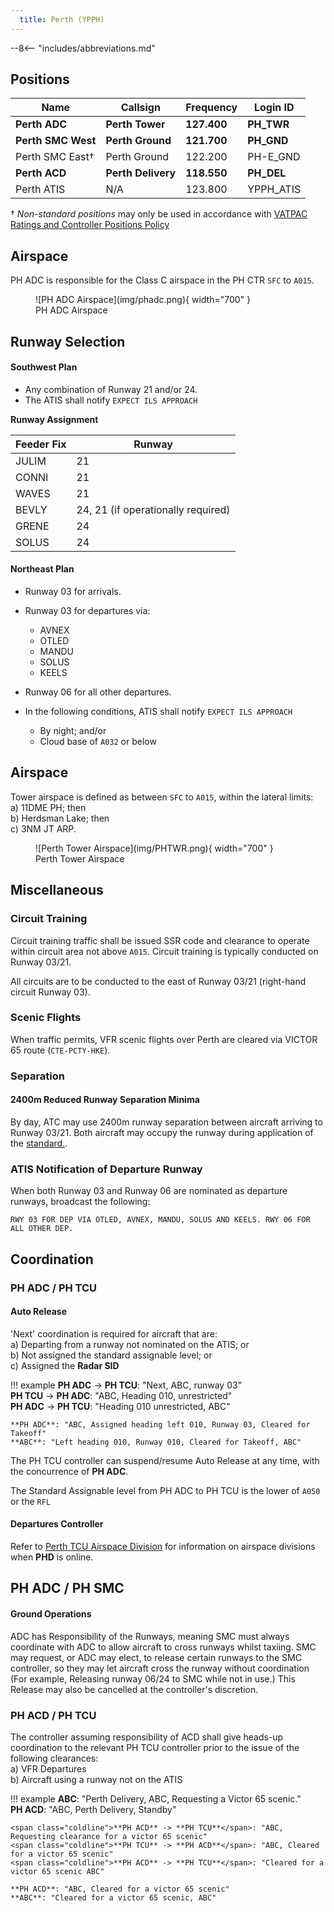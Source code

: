 ```yaml
---
  title: Perth (YPPH)
---
```


--8<-- "includes/abbreviations.md"

## Positions
| Name | Callsign | Frequency | Login ID |
| ---- | -------- | --------- | -------- |
| **Perth ADC** | **Perth Tower** | **127.400** | **PH_TWR** |
| **Perth SMC West** | **Perth Ground** | **121.700** | **PH_GND** |
| Perth SMC East† | Perth Ground | 122.200 | PH-E_GND |
| **Perth ACD** | **Perth Delivery** | **118.550** | **PH_DEL** |
| Perth ATIS | N/A | 123.800 | YPPH_ATIS |

† *Non-standard positions* may only be used in accordance with [VATPAC Ratings and Controller Positions Policy](https://vatpac.org/publications/policies)

## Airspace
PH ADC is responsible for the Class C airspace in the PH CTR `SFC` to `A015`.

<figure markdown>
![PH ADC Airspace](img/phadc.png){ width="700" }
  <figcaption>PH ADC Airspace</figcaption>
</figure>

## Runway Selection

#### Southwest Plan
- Any combination of Runway 21 and/or 24.
- The ATIS shall notify `EXPECT ILS APPROACH`


**Runway Assignment**

| Feeder Fix | Runway |
| ---------- | ------ |
| JULIM | 21 |
| CONNI | 21 |
| WAVES | 21 |
| BEVLY | 24, 21 (if operationally required) | 
| GRENE | 24 |
| SOLUS | 24 |

#### Northeast Plan
- Runway 03 for arrivals.
- Runway 03 for departures via:  
    - AVNEX
    - OTLED
    - MANDU
    - SOLUS
    - KEELS
- Runway 06 for all other departures.

- In the following conditions, ATIS shall notify `EXPECT ILS APPROACH`
    - By night; and/or
    - Cloud base of `A032` or below


## Airspace
Tower airspace is defined as between `SFC` to `A015`, within the lateral limits:  
 a) 11DME PH; then  
 b) Herdsman Lake; then  
 c) 3NM JT ARP. 

<figure markdown>
![Perth Tower Airspace](img/PHTWR.png){ width="700" }
  <figcaption>Perth Tower Airspace</figcaption>
</figure>

## Miscellaneous

### Circuit Training
Circuit training traffic shall be issued SSR code and clearance to operate within circuit area not above `A015`. Circuit training is typically conducted on Runway 03/21.

All circuits are to be conducted to the east of Runway 03/21 (right-hand circuit Runway 03).

### Scenic Flights
When traffic permits, VFR scenic flights over Perth are cleared via VICTOR 65 route (`CTE-PCTY-HKE`).

### Separation
#### 2400m Reduced Runway Separation Minima
By day, ATC may use 2400m runway separation between aircraft arriving to Runway 03/21. Both aircraft may occupy the runway during application of the [standard.](../controller-skills/SepStandards.md/#2400m-reduced-runway-separation-minima).

### ATIS Notification of Departure Runway
When both Runway 03 and Runway 06 are nominated as departure runways, broadcast the following:

`RWY 03 FOR DEP VIA OTLED, AVNEX, MANDU, SOLUS AND KEELS. RWY 06 FOR ALL OTHER DEP.`

## Coordination
### PH ADC / PH TCU
#### Auto Release
'Next' coordination is required for aircraft that are:   
    a) Departing from a runway not nominated on the ATIS; or  
    b) Not assigned the standard assignable level; or  
    c) Assigned the **Radar SID**

!!! example
    <span class="hotline">**PH ADC** -> **PH TCU**</span>: "Next, ABC, runway 03"  
    <span class="hotline">**PH TCU** -> **PH ADC**</span>: "ABC, Heading 010, unrestricted"  
    <span class="hotline">**PH ADC** -> **PH TCU**</span>: "Heading 010 unrestricted, ABC"  

    **PH ADC**: "ABC, Assigned heading left 010, Runway 03, Cleared for Takeoff"  
    **ABC**: "Left heading 010, Runway 010, Cleared for Takeoff, ABC"

The PH TCU controller can suspend/resume Auto Release at any time, with the concurrence of **PH ADC**.

The Standard Assignable level from PH ADC to PH TCU is the lower of `A050` or the `RFL`

#### Departures Controller
Refer to [Perth TCU Airspace Division](../../terminal/perth/#airspace-division) for information on airspace divisions when **PHD** is online.

## PH ADC / PH SMC
#### Ground Operations
ADC has Responsibility of the Runways, meaning SMC must always coordinate with ADC to allow aircraft to cross runways whilst taxiing. SMC may request, or ADC may elect, to release certain runways to the SMC controller, so they may let aircraft cross the runway without coordination (For example, Releasing runway 06/24 to SMC while not in use.) This Release may also be cancelled at the controller's discretion.

### PH ACD / PH TCU
The controller assuming responsibility of ACD shall give heads-up coordination to the relevant PH TCU controller prior to the issue of the following clearances:  
a) VFR Departures  
b) Aircraft using a runway not on the ATIS

!!! example
    **ABC**: "Perth Delivery, ABC, Requesting a Victor 65 scenic."  
    **PH ACD**: "ABC, Perth Delivery, Standby"  

    <span class="coldline">**PH ACD** -> **PH TCU**</span>: "ABC, Requesting clearance for a victor 65 scenic"  
    <span class="coldline">**PH TCU** -> **PH ACD**</span>: "ABC, Cleared for a victor 65 scenic"  
    <span class="coldline">**PH ACD** -> **PH TCU**</span>: "Cleared for a victor 65 scenic ABC"   
     
    **PH ACD**: "ABC, Cleared for a victor 65 scenic"  
    **ABC**: "Cleared for a victor 65 scenic, ABC"  
